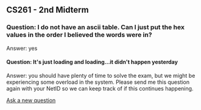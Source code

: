 ## CS261 - 2nd Midterm

### Question: I do not have an ascii table. Can I just put the hex values in the order I believed the words were in?

Answer: yes


#### Question: It's just loading and loading...it didn't happen yesterday

Answer: you should have plenty of time to solve the exam, but we might be experiencing some overload in the system. Please send me this question again with your NetID so we can keep track of if this continues happening.



[Ask a new question](ask.md)
